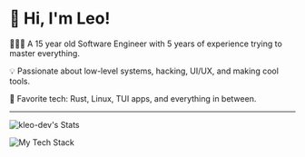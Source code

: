 # 👋 Hi, I'm Leo!

👨🏻‍💻 A 15 year old Software Engineer with 5 years of experience trying to master everything.

💡 Passionate about low-level systems, hacking, UI/UX, and making cool tools.

🔧 Favorite tech: Rust, Linux, TUI apps, and everything in between.

---

![kleo-dev's Stats](https://github-readme-stats.vercel.app/api?username=kleo-dev&theme=radical&show_icons=true&hide_border=true&count_private=true)

![My Tech Stack](https://github-readme-tech-stack.vercel.app/api/cards?lineCount=4&bg=%230D1117&badge=%23161B22&border=%2321262D&titleColor=%2358A6FF&line1=rust%2Crust%2Cf5304c%3Bosui%2Cosui%2Cf5304c%3Bdioxus%2Cdioxus%2Cf5304c%3Btauri%2Ctauri%2Cf5304c%3B&line2=typescript%2Ctypescript%2Cf5304c%3Bjavascript%2Cjavascript%2Cf5304c%3Breact%2Creact%2Cf5304c%3Bnext.js%2Cnext.js%2Cf5304c%3Btailwind%2Ctailwind%2Cf5304c%3B&line3=java%2Cjava%2Cf5304c%3Bminecraft%2Cminecraft%2Cf5304c%3Bfabricmc%2Cfabric+mc%2Cf5304c%3B&line4=python%2Cpython%2Cf5304c%3B)

<!-- ![kleo-dev's Top Languages](https://github-readme-stats.vercel.app/api/top-langs/?username=kleo-dev&theme=dark&show_icons=true&hide_border=true&layout=compact) -->
